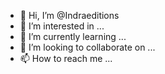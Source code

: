 - 👋 Hi, I’m @Indraeditions
- 👀 I’m interested in ...
- 🌱 I’m currently learning ...
- 💞️ I’m looking to collaborate on ...
- 📫 How to reach me ...

<!---
Indraeditions/Indraeditions is a ✨ special ✨ repository because its `README.md` (this file) appears on your GitHub profile.
You can click the Preview link to take a look at your changes.
--->
